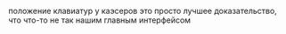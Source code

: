 ---
---
положение клавиатур у каэсеров это просто лучшее доказательство, что что-то не так нашим главным интерфейсом